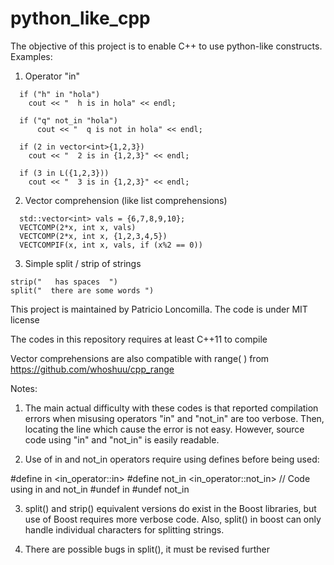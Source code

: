 # python_like_cpp

The objective of this project is to enable C++ to use python-like constructs. Examples:

1) Operator "in"
```
  if ("h" in "hola")
    cout << "  h is in hola" << endl;

  if ("q" not_in "hola")
      cout << "  q is not in hola" << endl;
  
  if (2 in vector<int>{1,2,3})
    cout << "  2 is in {1,2,3}" << endl;
   
  if (3 in L({1,2,3}))
    cout << "  3 is in {1,2,3}" << endl;
```

2) Vector comprehension (like list comprehensions)
```
  std::vector<int> vals = {6,7,8,9,10};
  VECTCOMP(2*x, int x, vals)
  VECTCOMP(2*x, int x, {1,2,3,4,5})
  VECTCOMPIF(x, int x, vals, if (x%2 == 0))
```

3) Simple split / strip of strings
```
strip("   has spaces  ")
split("  there are some words ")
```

This project is maintained by Patricio Loncomilla. The code is under MIT license

The codes in this repository requires at least C++11 to compile

Vector comprehensions are also compatible with range( ) from https://github.com/whoshuu/cpp_range

Notes:

1) The main actual difficulty with these codes is that reported compilation errors when misusing operators "in" and "not_in" are too verbose. Then, locating the line which cause the error is not easy. However, source code using "in" and "not_in" is easily readable.

2) Use of in and not_in operators require using defines before being used:

#define in <in_operator::in>
#define not_in <in_operator::not_in>
// Code using in and not_in
#undef in
#undef not_in

3) split() and strip() equivalent versions do exist in the Boost libraries, but use of Boost requires more verbose code. Also, split() in boost can only handle individual characters for splitting strings.

4) There are possible bugs in split(), it must be revised further
